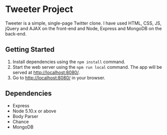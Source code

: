 # Tweeter Project

Tweeter is a simple, single-page Twitter clone. I have used HTML, CSS, JS, jQuery and AJAX on the front-end and Node, Express and MongoDB on the back-end.

## Getting Started
1. Install dependencies using the `npm install` command.
2. Start the web server using the `npm run local` command. The app will be served at <http://localhost:8080/>.
3. Go to <http://localhost:8080/> in your browser.

## Dependencies

- Express
- Node 5.10.x or above
- Body Parser
- Chance
- MongoDB
